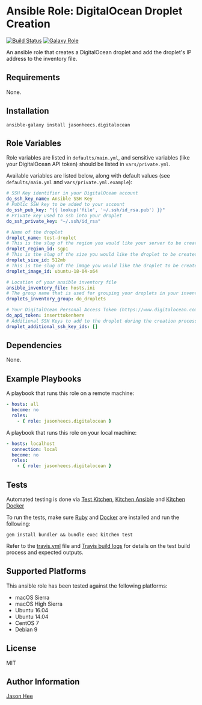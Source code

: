 Ansible Role: DigitalOcean Droplet Creation
=========
[![Build Status][travis-badge]][travis-link]
[![Galaxy Role][role-badge]][galaxy-link]

An ansible role that creates a DigitalOcean droplet and add the droplet's IP address to the inventory file.

Requirements
------------

None.


Installation
------------
`ansible-galaxy install jasonheecs.digitalocean`


Role Variables
--------------

Role variables are listed in `defaults/main.yml`, and sensitive variables (like your DigitalOcean API token) should be listed in `vars/private.yml`.

Available variables are listed below, along with default values (see `defaults/main.yml` and `vars/private.yml.example`):
```yaml
# SSH Key identifier in your DigitalOcean account
do_ssh_key_name: Ansible SSH Key
# Public SSH key to be added to your account
do_ssh_pub_key: "{{ lookup('file', '~/.ssh/id_rsa.pub') }}"
# Private key used to ssh into your droplet
do_ssh_private_key: "~/.ssh/id_rsa"

# Name of the droplet
droplet_name: test-droplet
# This is the slug of the region you would like your server to be created in.
droplet_region_id: sgp1
# This is the slug of the size you would like the droplet to be created with.
droplet_size_id: 512mb
# This is the slug of the image you would like the droplet to be created with.
droplet_image_id: ubuntu-18-04-x64

# Location of your ansible inventory file
ansible_inventory_file: hosts.ini
# The group name that is used for grouping your droplets in your inventory file
droplets_inventory_group: do_droplets

# Your DigitalOcean Personal Access Token (https://www.digitalocean.com/community/tutorials/how-to-use-the-digitalocean-api-v2)
do_api_token: inserttokenhere
# Additional SSH Keys to add to the droplet during the creation process (https://developers.digitalocean.com/documentation/v2/#ssh-keys)
droplet_additional_ssh_key_ids: []
```

Dependencies
------------

None.


Example Playbooks
----------------

A playbook that runs this role on a remote machine:

```yaml
- hosts: all
  become: no
  roles:
    - { role: jasonheecs.digitalocean }
```

A playbook that runs this role on your local machine:

```yaml
- hosts: localhost
  connection: local
  become: no
  roles:
    - { role: jasonheecs.digitalocean }
```

Tests
---------------
Automated testing is done via [Test Kitchen](https://github.com/test-kitchen/test-kitchen), [Kitchen Ansible](https://github.com/neillturner/kitchen-ansible) and [Kitchen Docker](https://github.com/test-kitchen/kitchen-docker)

To run the tests, make sure [Ruby](https://www.ruby-lang.org/en/documentation/installation/) and [Docker](https://docs.docker.com/installation/#installation) are installed and run the following:

```
gem install bundler && bundle exec kitchen test
```

Refer to the [travis.yml](.travis.yml) file and [Travis build logs](https://travis-ci.org/jasonheecs/ansible-digitalocean) for details on the test build process and expected outputs.


Supported Platforms
-------
This ansible role has been tested against the following platforms:
- macOS Sierra
- macOS High Sierra
- Ubuntu 16.04
- Ubuntu 14.04
- CentOS 7
- Debian 9

License
-------

MIT

Author Information
------------------

[Jason Hee](https://jasonhee.com)


[galaxy-link]: https://galaxy.ansible.com/jasonheecs/digitalocean/
[role-badge]: https://img.shields.io/ansible/role/26189.svg
[travis-badge]: https://travis-ci.org/jasonheecs/ansible-digitalocean.svg?branch=master
[travis-link]: https://travis-ci.org/jasonheecs/ansible-digitalocean
